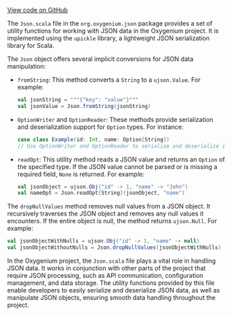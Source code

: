 [View code on GitHub](https://github.com/oxygenium/oxygenium/.autodoc/docs/json/json/src/main/scala/org)

The `Json.scala` file in the `org.oxygenium.json` package provides a set of utility functions for working with JSON data in the Oxygenium project. It is implemented using the `upickle` library, a lightweight JSON serialization library for Scala.

The `Json` object offers several implicit conversions for JSON data manipulation:

- `fromString`: This method converts a `String` to a `ujson.Value`. For example:
  ```scala
  val jsonString = """{"key": "value"}"""
  val jsonValue = Json.fromString(jsonString)
  ```

- `OptionWriter` and `OptionReader`: These methods provide serialization and deserialization support for `Option` types. For instance:
  ```scala
  case class Example(id: Int, name: Option[String])
  // Use OptionWriter and OptionReader to serialize and deserialize instances of Example
  ```

- `readOpt`: This utility method reads a JSON value and returns an `Option` of the specified type. If the JSON value cannot be parsed or is missing a required field, `None` is returned. For example:
  ```scala
  val jsonObject = ujson.Obj("id" -> 1, "name" -> "John")
  val nameOpt = Json.readOpt[String](jsonObject, "name")
  ```

The `dropNullValues` method removes null values from a JSON object. It recursively traverses the JSON object and removes any null values it encounters. If the entire object is null, the method returns `ujson.Null`. For example:
```scala
val jsonObjectWithNulls = ujson.Obj("id" -> 1, "name" -> null)
val jsonObjectWithoutNulls = Json.dropNullValues(jsonObjectWithNulls)
```

In the Oxygenium project, the `Json.scala` file plays a vital role in handling JSON data. It works in conjunction with other parts of the project that require JSON processing, such as API communication, configuration management, and data storage. The utility functions provided by this file enable developers to easily serialize and deserialize JSON data, as well as manipulate JSON objects, ensuring smooth data handling throughout the project.
